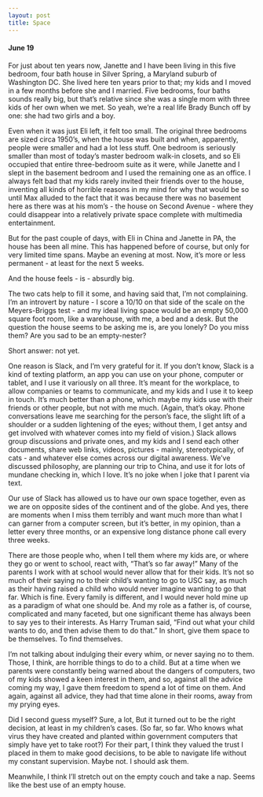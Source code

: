 ```yaml
---
layout: post
title: Space
---
```

#### June 19

For just about ten years now, Janette and I have been living in this five bedroom, four bath house in Silver Spring, a Maryland suburb of Washington DC. She lived here ten years prior to that; my kids and I moved in a few months before she and I married. Five bedrooms, four baths sounds really big, but that’s relative since she was a single mom with three kids of her own when we met. So yeah, we’re a real life Brady Bunch off by one: she had two girls and a boy.

Even when it was just Eli left, it felt too small. The original three bedrooms are sized circa 1950’s, when the house was built and when, apparently, people were smaller and had a lot less stuff. One bedroom is seriously smaller than most of today’s master bedroom walk-in closets, and so Eli occupied that entire three-bedroom suite as it were, while Janette and I slept in the basement bedroom and I used the remaining one as an office. I always felt bad that my kids rarely invited their friends over to the house, inventing all kinds of horrible reasons in my mind for why that would be so until Max alluded to the fact that it was because there was no basement here as there was at his mom’s - the house on Second Avenue - where they could disappear into a relatively private space complete with multimedia entertainment. 

But for the past couple of days, with Eli in China and Janette in PA, the house has been all mine. This has happened before of course, but only for very limited time spans. Maybe an evening at most. Now, it’s more or less permanent - at least for the next 5 weeks.

And the house feels - is - absurdly big. 

The two cats help to fill it some, and having said that, I’m not complaining. I’m an introvert by nature - I score a 10/10 on that side of the scale on the Meyers-Briggs test - and my ideal living space would be an empty 50,000 square foot room, like a warehouse, with me, a bed and a desk. But the question the house seems to be asking me is, are you lonely? Do you miss them? Are you sad to be an empty-nester?

Short answer: not yet. 

One reason is Slack, and I’m very grateful for it. If you don’t know, Slack is a kind of texting platform, an app you can use on your phone, computer or tablet, and I use it variously on all three. It’s meant for the workplace, to allow companies or teams to communicate, and my kids and I use it to keep in touch. It’s much better than a phone, which maybe my kids use with their friends or other people, but not with me much. (Again, that’s okay. Phone conversations leave me searching for the person’s face, the slight lift of a shoulder or a sudden lightening of the eyes; without them, I get antsy and get involved with whatever comes into my field of vision.) Slack allows group discussions and private ones, and my kids and I send each other documents, share web links, videos, pictures - mainly, stereotypically, of cats - and whatever else comes across our digital awareness. We’ve discussed philosophy, are planning our trip to China, and use it for lots of mundane checking in, which I love. It’s no joke when I joke that I parent via text.

Our use of Slack has allowed us to have our own space together, even as we are on opposite sides of the continent and of the globe. And yes, there are moments when I miss them terribly and want much more than what I can garner from a computer screen, but it’s better, in my opinion, than a letter every three months, or an expensive long distance phone call every three weeks. 

There are those people who, when I tell them where my kids are, or where they go or went to school, react with, “That’s so far away!” Many of the parents I work with at school would never allow that for their kids. It’s not so much of their saying no to their child’s wanting to go to USC say, as much as their having raised a child who would never imagine wanting to go that far. Which is fine. Every family is different, and I would never hold mine up as a paradigm of what one should be. And my role as a father is, of course, complicated and many faceted, but one significant theme has always been to say yes to their interests. As Harry Truman said, “Find out what your child wants to do, and then advise them to do that.” In short, give them space to be themselves. To find themselves.

I’m not talking about indulging their every whim, or never saying no to them. Those, I think, are horrible things to do to a child. But at a time when we parents were constantly being warned about the dangers of computers, two of my kids showed a keen interest in them, and so, against all the advice coming my way, I gave them freedom to spend a lot of time on them. And again, against all advice, they had that time alone in their rooms, away from my prying eyes.

Did I second guess myself? Sure, a lot, But it turned out to be the right decision, at least in my children’s cases. (So far, so far. Who knows what virus they have created and planted within government computers that simply have yet to take root?) For their part, I think they valued the trust I placed in them to make good decisions, to be able to navigate life without my constant supervision. Maybe not. I should ask them. 

Meanwhile, I think I’ll stretch out on the empty couch and take a nap. Seems like the best use of an empty house. 
